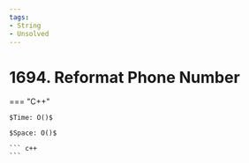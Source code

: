 ```yaml
---
tags:
- String
- Unsolved
---
```



# 1694. Reformat Phone Number

=== "C++"

    $Time: O()$

    $Space: O()$

    ``` c++
    ```